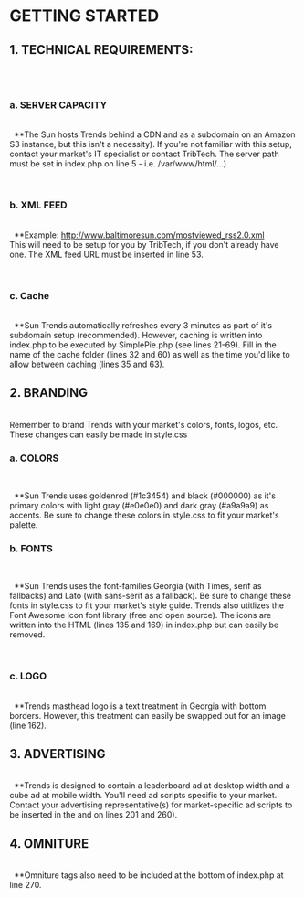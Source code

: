 <strong><h1>GETTING STARTED</h1></strong>

<strong><h2>1. TECHNICAL REQUIREMENTS:</h2></strong><br/>
&nbsp;&nbsp; <strong><h3>a. SERVER CAPACITY</h3></strong> <br/>
&nbsp;&nbsp;**The Sun hosts Trends behind a CDN and as a subdomain on an Amazon S3 instance, but this isn't a necessity). If you're not familiar with this setup, contact your market's IT specialist or contact TribTech. The server path must be set in index.php on line 5 - i.e. /var/www/html/...)<br/>

&nbsp;&nbsp; <strong><h3>b. XML FEED</h3></strong> <br/>
&nbsp;&nbsp;**Example: http://www.baltimoresun.com/mostviewed_rss2.0.xml <br/>
This will need to be setup for you by TribTech, if you don't already have one. The XML feed URL must be inserted in line 53.<br/>

&nbsp;&nbsp; <strong><h3>c. Cache</h3></strong> <br/>
&nbsp;&nbsp;**Sun Trends automatically refreshes every 3 minutes as part of it's subdomain setup (recommended). However, caching is written into index.php to be executed by SimplePie.php (see lines 21-69). Fill in the name of the cache folder (lines 32 and 60) as well as the time you'd like to allow between caching (lines 35 and 63).<br/>


<strong><h2>2. BRANDING</h2></strong><br/>
Remember to brand Trends with your market's colors, fonts, logos, etc. These changes can easily be made in style.css
&nbsp;&nbsp;<strong><h3> a. COLORS</h3></strong><br/>

&nbsp;&nbsp;**Sun Trends uses goldenrod (#1c3454) and black (#000000) as it's primary colors with light gray (#e0e0e0) and dark gray (#a9a9a9) as accents. Be sure to change these colors in style.css to fit your market's palette.
&nbsp;&nbsp; <strong><h3>b. FONTS</h3></strong><br/>

&nbsp;&nbsp;**Sun Trends uses the font-families Georgia (with Times, serif as fallbacks) and Lato (with sans-serif as a fallback). Be sure to change these fonts in style.css to fit your market's style guide. Trends also utitlizes the Font Awesome icon font library (free and open source). The icons are written into the HTML (lines 135 and 169) in index.php but can easily be removed.<br/>

&nbsp;&nbsp; <strong><h3>c. LOGO</h3></strong><br/>
&nbsp;&nbsp;**Trends masthead logo is a text treatment in Georgia with bottom borders. However, this treatment can easily be swapped out for an image (line 162).
  

<strong><h2>3. ADVERTISING</h2></strong><br/>
&nbsp;&nbsp;**Trends is designed to contain a leaderboard ad at desktop width and a cube ad at mobile width. You'll need ad scripts specific to your market. Contact your advertising representative(s) for market-specific ad scripts to be inserted in the <head> and on lines 201 and 260). 


<strong><h2>4. OMNITURE</h2></strong><br/>
&nbsp;&nbsp;**Omniture tags also need to be included at the bottom of index.php at line 270.
